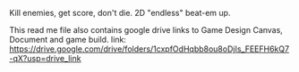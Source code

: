 Kill enemies, get score, don't die. 2D "endless" beat-em up.

This read me file also contains google drive links to Game Design Canvas, Document and game build. 
link: https://drive.google.com/drive/folders/1cxpfOdHqbb8ou8oDjIs_FEEFH6kQ7-qX?usp=drive_link
